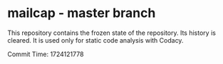 # mailcap - master branch

This repository contains the frozen state of the repository.
Its history is cleared. It is used only for static code
analysis with Codacy.

Commit Time: 1724121778